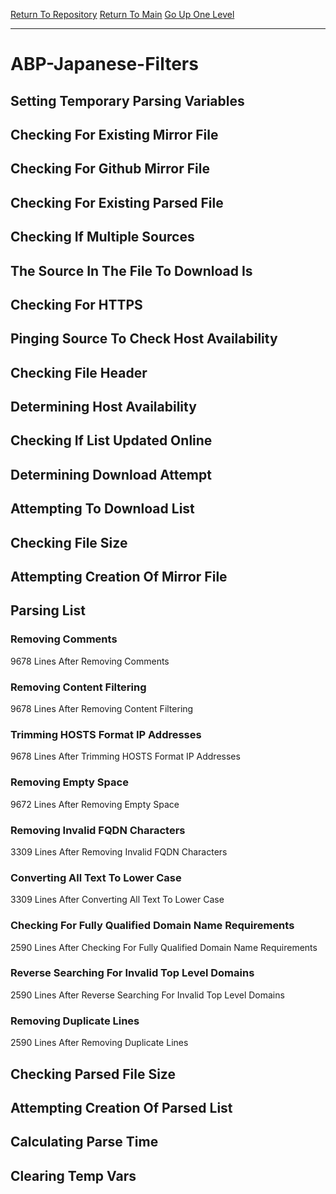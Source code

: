 [Return To Repository](https://github.com/deathbybandaid/piholeparser/)
[Return To Main](https://github.com/deathbybandaid/piholeparser/blob/master/RecentRunLogs/Mainlog.md)
[Go Up One Level](https://github.com/deathbybandaid/piholeparser/blob/master/RecentRunLogs/TopLevelScripts/30-Processing-External-Blacklists.md)
____________________________________
# ABP-Japanese-Filters
## Setting Temporary Parsing Variables
## Checking For Existing Mirror File
## Checking For Github Mirror File
## Checking For Existing Parsed File
## Checking If Multiple Sources
## The Source In The File To Download Is
## Checking For HTTPS
## Pinging Source To Check Host Availability
## Checking File Header
## Determining Host Availability
## Checking If List Updated Online
## Determining Download Attempt
## Attempting To Download List
## Checking File Size
## Attempting Creation Of Mirror File
## Parsing List
### Removing Comments
9678 Lines After Removing Comments
### Removing Content Filtering
9678 Lines After Removing Content Filtering
### Trimming HOSTS Format IP Addresses
9678 Lines After Trimming HOSTS Format IP Addresses
### Removing Empty Space
9672 Lines After Removing Empty Space
### Removing Invalid FQDN Characters
3309 Lines After Removing Invalid FQDN Characters
### Converting All Text To Lower Case
3309 Lines After Converting All Text To Lower Case
### Checking For Fully Qualified Domain Name Requirements
2590 Lines After Checking For Fully Qualified Domain Name Requirements
### Reverse Searching For Invalid Top Level Domains
2590 Lines After Reverse Searching For Invalid Top Level Domains
### Removing Duplicate Lines
2590 Lines After Removing Duplicate Lines
## Checking Parsed File Size
## Attempting Creation Of Parsed List
## Calculating Parse Time
## Clearing Temp Vars
